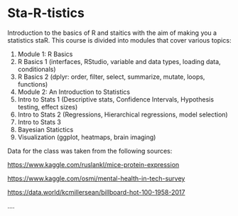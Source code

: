 # Sta-R-tistics
Introduction to the basics of R and staitics with the aim of making you a statistics staR. This course is divided into modules that cover various topics: 

1. Module 1: R Basics 
  1. R Basics 1 (interfaces, RStudio, variable and data types, loading data, conditionals)
  2. R Basics 2 (dplyr: order, filter, select, summarize, mutate, loops, functions)
2. Module 2: An Introduction to Statistics 
  1. Intro to Stats 1 (Descriptive stats, Confidence Intervals, Hypothesis testing, effect sizes)
  2. Intro to Stats 2 (Regressions, Hierarchical regressions, model selection)
  3. Intro to Stats 3
3. Bayesian Statictics
4. Visualization (ggplot, heatmaps, brain imaging)


Data for the class was taken from the following sources:

https://www.kaggle.com/ruslankl/mice-protein-expression

https://www.kaggle.com/osmi/mental-health-in-tech-survey

https://data.world/kcmillersean/billboard-hot-100-1958-2017

....
